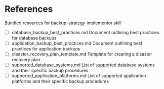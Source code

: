 # References

Bundled resources for backup-strategy-implementor skill

- [ ] database_backup_best_practices.md Document outlining best practices for database backups
- [ ] application_backup_best_practices.md Document outlining best practices for application backups
- [ ] disaster_recovery_plan_template.md Template for creating a disaster recovery plan
- [ ] supported_database_systems.md List of supported database systems and their specific backup procedures
- [ ] supported_application_platforms.md List of supported application platforms and their specific backup procedures
